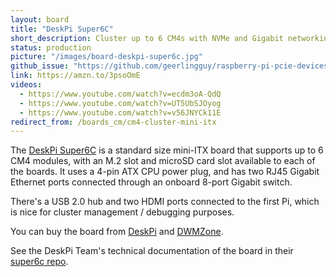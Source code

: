 ```yaml
---
layout: board
title: "DeskPi Super6C"
short_description: Cluster up to 6 CM4s with NVMe and Gigabit networking.
status: production
picture: "/images/board-deskpi-super6c.jpg"
github_issue: "https://github.com/geerlingguy/raspberry-pi-pcie-devices/issues/425"
link: https://amzn.to/3psoOmE
videos:
  - https://www.youtube.com/watch?v=ecdm3oA-QdQ
  - https://www.youtube.com/watch?v=UT5UbSJOyog
  - https://www.youtube.com/watch?v=v56JNYCk11E
redirect_from: /boards_cm/cm4-cluster-mini-itx
---
```

The [DeskPi Super6C](https://deskpi.com/collections/deskpi-super6c/products/deskpi-super6c-raspberry-pi-cm4-cluster-mini-itx-board-6-rpi-cm4-supported) is a standard size mini-ITX board that supports up to 6 CM4 modules, with an M.2 slot and microSD card slot available to each of the boards. It uses a 4-pin ATX CPU power plug, and has two RJ45 Gigabit Ethernet ports connected through an onboard 8-port Gigabit switch.

There's a USB 2.0 hub and two HDMI ports connected to the first Pi, which is nice for cluster management / debugging purposes.

You can buy the board from [DeskPi](https://deskpi.com/collections/deskpi-super6c/products/deskpi-super6c-raspberry-pi-cm4-cluster-mini-itx-board-6-rpi-cm4-supported) and [DWMZone](https://dwmzone.com/en/raspberry-pi/1045-raspberry-pi-cm4-cluster-mini-itx-board-6-rpi-cm4-supported.html).

See the DeskPi Team's technical documentation of the board in their [super6c repo](https://github.com/DeskPi-Team/super6c).
